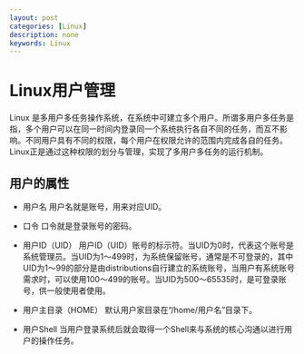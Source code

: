 ```yaml
---
layout: post
categories: [Linux]
description: none
keywords: Linux
---
```

# Linux用户管理
Linux 是多用户多任务操作系统，在系统中可建立多个用户。所谓多用户多任务是指，多个用户可以在同一时间内登录同一个系统执行各自不同的任务，而互不影响。不同用户具有不同的权限，每个用户在权限允许的范围内完成各自的任务。Linux正是通过这种权限的划分与管理，实现了多用户多任务的运行机制。

## 用户的属性
- 用户名
用户名就是账号，用来对应UID。 
- 口令
口令就是登录账号的密码。
- 用户ID（UID）
用户ID（UID）账号的标示符。当UID为0时，代表这个账号是系统管理员。当UID为1～499时，为系统保留账号，通常是不可登录的，其中UID为1～99的部分是由distributions自行建立的系统账号，当用户有系统账号需求时，可以使用100～499的账号。当UID为500～65535时，是可登录账号，供一般使用者使用。
- 用户主目录（HOME）
默认用户家目录在“/home/用户名”目录下。

- 用户Shell
当用户登录系统后就会取得一个Shell来与系统的核心沟通以进行用户的操作任务。